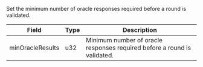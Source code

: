 Set the minimum number of oracle responses required before a round is validated.

| Field            | Type | Description                                                              |
| ---------------- | ---- | ------------------------------------------------------------------------ |
| minOracleResults | u32  | Minimum number of oracle responses required before a round is validated. |
